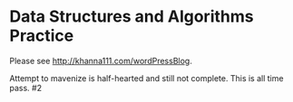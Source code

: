Data Structures and Algorithms Practice
==========================================
Please see http://khanna111.com/wordPressBlog.

Attempt to mavenize is half-hearted and still not complete. This is all time pass. #2


